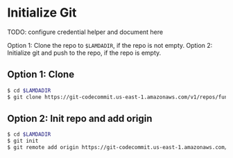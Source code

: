 # Initialize Git

TODO: configure credential helper and document here

Option 1: Clone the repo to `$LAMDADIR`, if the repo is not empty.
Option 2: Initialize git and push to the repo, if the repo is empty.

## Option 1: Clone

```bash
$ cd $LAMDADIR
$ git clone https://git-codecommit.us-east-1.amazonaws.com/v1/repos/function-one .
```

## Option 2: Init repo and add origin

```bash
$ cd $LAMDADIR
$ git init
$ git remote add origin https://git-codecommit.us-east-1.amazonaws.com/v1/repos/function-one
```

